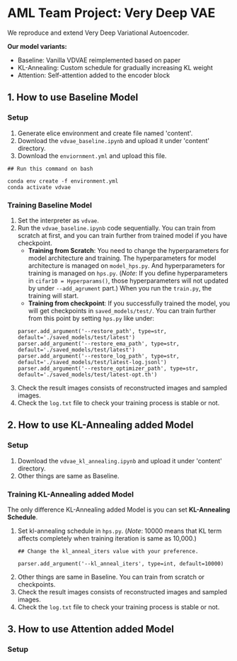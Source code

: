 # AML Team Project: Very Deep VAE

We reproduce and extend Very Deep Variational Autoencoder.  

**Our model variants:**
- Baseline: Vanilla VDVAE reimplemented based on paper
- KL-Annealing: Custom schedule for gradually increasing KL weight
- Attention: Self-attention added to the encoder block

## 1. How to use Baseline Model

### Setup

1) Generate elice environment and create file named 'content'.  
2) Download the `vdvae_baseline.ipynb` and upload it under 'content' directory.
3) Download the `enviornment.yml` and upload this file.
```
## Run this command on bash

conda env create -f environment.yml
conda activate vdvae
```

### Training Baseline Model

1) Set the interpreter as `vdvae`.
2) Run the `vdvae_baseline.ipynb` code sequentially. You can train from scratch at first, and you can train further from trained model if you have checkpoint. 
    - **Training from Scratch**: You need to change the hyperparameters for model architecture and training. The hyperparameters for model architecture is managed on `model_hps.py`. And hyperparameters for training is managed on `hps.py`. (*Note*: If you define hyperparameters in `cifar10 = Hyperparams()`, those hyperparameters will not updated by under `--add_agrument` part.) When you run the `train.py`, the training will start. 
    - **Training from checkpoint**: If you successfully trained the model, you will get checkpoints in `saved_models/test/`. You can train further from this point by setting `hps.py` like under:  
    ```
    parser.add_argument('--restore_path', type=str, default='./saved_models/test/latest')
    parser.add_argument('--restore_ema_path', type=str, default='./saved_models/test/latest')
    parser.add_argument('--restore_log_path', type=str, default='./saved_models/test/latest-log.jsonl')
    parser.add_argument('--restore_optimizer_path', type=str, default='./saved_models/test/latest-opt.th')
    ```
3) Check the result images consists of reconstructed images and sampled images.
4) Check the `log.txt` file to check your training process is stable or not.

## 2. How to use KL-Annealing added Model

### Setup

1) Download the `vdvae_kl_annealing.ipynb` and upload it under 'content' directory.
2) Other things are same as Baseline.

### Training KL-Annealing added Model

The only difference KL-Annealing added Model is you can set **KL-Annealing Schedule**.  
1) Set kl-annealing schedule in `hps.py`. (*Note*: 10000 means that KL term affects completely when training iteration is same as 10,000.)
    ```
    ## Change the kl_anneal_iters value with your preference.

    parser.add_argument('--kl_anneal_iters', type=int, default=10000)
    ```
2) Other things are same in Baseline. You can train from scratch or checkpoints.
3) Check the result images consists of reconstructed images and sampled images.
4) Check the `log.txt` file to check your training process is stable or not.

## 3. How to use Attention added Model

### Setup


